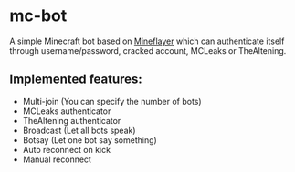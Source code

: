 # mc-bot
A simple Minecraft bot based on [Mineflayer](https://github.com/PrismarineJS/mineflayer/) which can authenticate itself through username/password, cracked account, MCLeaks or TheAltening.

## Implemented features:
* Multi-join (You can specify the number of bots)
* MCLeaks authenticator
* TheAltening authenticator
* Broadcast (Let all bots speak)
* Botsay (Let one bot say something)
* Auto reconnect on kick
* Manual reconnect
